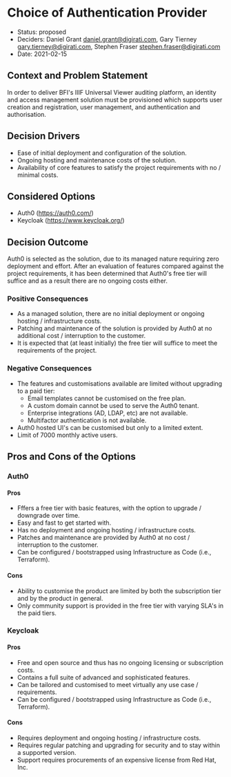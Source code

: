 # Choice of Authentication Provider

* Status: proposed
* Deciders: Daniel Grant <daniel.grant@digirati.com>, Gary Tierney
  <gary.tierney@digirati.com>, Stephen Fraser
  <stephen.fraser@digirati.com>
* Date: 2021-02-15

## Context and Problem Statement

In order to deliver BFI's IIIF Universal Viewer auditing platform, an
identity and access management solution must be provisioned which
supports user creation and registration, user management, and
authentication and authorisation.

## Decision Drivers

* Ease of initial deployment and configuration of the solution.
* Ongoing hosting and maintenance costs of the solution.
* Availability of core features to satisfy the project requirements with
  no / minimal costs.

## Considered Options

* Auth0 (https://auth0.com/)
* Keycloak (https://www.keycloak.org/)

## Decision Outcome

Auth0 is selected as the solution, due to its managed nature requiring
zero deployment and effort. After an evaluation of features compared
against the project requirements, it has been determined that Auth0's
free tier will suffice and as a result there are no ongoing costs
either.

### Positive Consequences

* As a managed solution, there are no initial deployment or ongoing
  hosting / infrastructure costs.
* Patching and maintenance of the solution is provided by Auth0 at no
  additional cost / interruption to the customer.
* It is expected that (at least initially) the free tier will suffice to
  meet the requirements of the project.

### Negative Consequences

* The features and customisations available are limited without
  upgrading to a paid tier:
  * Email templates cannot be customised on the free plan.
  * A custom domain cannot be used to serve the Auth0 tenant.
  * Enterprise integrations (AD, LDAP, etc) are not available.
  * Multifactor authentication is not available.
* Auth0 hosted UI's can be customised but only to a limited extent.
* Limit of 7000 monthly active users.

## Pros and Cons of the Options

### Auth0

#### Pros

* Fffers a free tier with basic features, with the option to upgrade /
  downgrade over time.
* Easy and fast to get started with.
* Has no deployment and ongoing hosting / infrastructure costs.
* Patches and maintenance are provided by Auth0 at no cost /
  interruption to the customer.
* Can be configured / bootstrapped using Infrastructure as Code (i.e.,
  Terraform).

#### Cons

* Ability to customise the product are limited by both the subscription
  tier and by the product in general.
* Only community support is provided in the free tier with varying SLA's
  in the paid tiers.

### Keycloak

#### Pros

* Free and open source and thus has no ongoing licensing or subscription
  costs.
* Contains a full suite of advanced and sophisticated features.
* Can be tailored and customised to meet virtually any use case /
  requirements.
* Can be configured / bootstrapped using Infrastructure as Code (i.e.,
  Terraform).

#### Cons

* Requires deployment and ongoing hosting / infrastructure costs.
* Requires regular patching and upgrading for security and to stay
  within a supported version.
* Support requires procurements of an expensive license from Red Hat,
  Inc.
